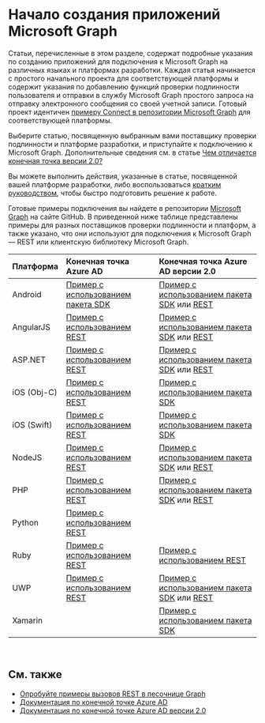 # <a name="getting-started-building-microsoft-graph-apps"></a>Начало создания приложений Microsoft Graph

Статьи, перечисленные в этом разделе, содержат подробные указания по созданию приложений для подключения к Microsoft Graph на различных языках и платформах разработки. Каждая статья начинается с простого начального проекта для соответствующей платформы и содержит указания по добавлению функций проверки подлинности пользователя и отправки в службу Microsoft Graph простого запроса на отправку электронного сообщения со своей учетной записи. Готовый проект идентичен [примеру Connect в репозитории Microsoft Graph](https://github.com/microsoftgraph?utf8=%E2%9C%93&query=connect) для соответствующей платформы.

Выберите статью, посвященную выбранным вами поставщику проверки подлинности и платформе разработки, и приступайте к подключению к Microsoft Graph. Дополнительные сведения см. в статье [Чем отличается конечная точка версии 2.0?](https://docs.microsoft.com/en-us/azure/active-directory/develop/active-directory-v2-compare)

Вы можете выполнить действия, указанные в статье, посвященной вашей платформе разработки, либо воспользоваться [кратким руководством](https://developer.microsoft.com/graph/quick-start), чтобы быстро подготовить решение к работе.

Готовые примеры подключения вы найдете в репозитории [Microsoft Graph](https://github.com/microsoftgraph) на сайте GitHub. В приведенной ниже таблице представлены примеры для разных поставщиков проверки подлинности и платформ, а также указано, что они используют для подключения к Microsoft Graph — REST или клиентскую библиотеку Microsoft Graph.


|Платформа |Конечная точка Azure AD |Конечная точка Azure AD версии 2.0 |
|:--- |:--- |:---|
|Android |<a href="https://github.com/microsoftgraph/android-java-connect-sample/tree/last_v1_auth">Пример с использованием пакета SDK</a> |<a href="https://github.com/microsoftgraph/android-java-connect-sample">Пример с использованием пакета SDK</a> или <a href="https://github.com/microsoftgraph/android-java-connect-rest-sample">REST</a> |
|AngularJS |<a href="https://github.com/microsoftgraph/angular-connect-rest-sample/tree/last_v1_auth">Пример с использованием REST</a> |<a href="https://github.com/microsoftgraph/angular-connect-sample">Пример с использованием пакета SDK</a> или <a href="https://github.com/microsoftgraph/angular-connect-rest-sample">REST</a> |
|ASP.NET |<a href="https://github.com/microsoftgraph/aspnet-connect-rest-sample/tree/last_v1_auth">Пример с использованием REST</a> |<a href="https://github.com/microsoftgraph/aspnet-connect-sample">Пример с использованием пакета SDK</a> или <a href="https://github.com/microsoftgraph/aspnet-connect-rest-sample">REST</a> |
|iOS (Obj-C) |<a href="https://github.com/microsoftgraph/ios-objectivec-connect-rest-sample">Пример с использованием REST</a> |<a href="https://github.com/microsoftgraph/ios-objectivec-connect-sample">Пример с использованием пакета SDK</a> |
|iOS (Swift) |<a href="https://github.com/microsoftgraph/ios-swift-connect-rest-sample">Пример с использованием REST</a> |<a href="https://github.com/microsoftgraph/ios-swift-connect-sample">Пример с использованием пакета SDK</a> |
|NodeJS |<a href="https://github.com/microsoftgraph/nodejs-connect-rest-sample/tree/last_v1_auth">Пример с использованием REST</a> |<a href="https://github.com/microsoftgraph/nodejs-connect-sample">Пример с использованием пакета SDK</a> или <a href="https://github.com/microsoftgraph/nodejs-connect-rest-sample">REST</a> |
|PHP |<a href="https://github.com/microsoftgraph/php-connect-rest-sample/tree/last_v1_auth">Пример с использованием REST</a> |<a href="https://github.com/microsoftgraph/php-connect-sample">Пример с использованием пакета SDK</a> или <a href="https://github.com/microsoftgraph/php-connect-rest-sample">REST</a> |
|Python |<a href="https://github.com/microsoftgraph/python3-connect-rest-sample">Пример с использованием REST</a> |
|Ruby |<a href="https://github.com/microsoftgraph/ruby-connect-rest-sample/tree/last_v1_auth">Пример с использованием REST</a> |<a href="https://github.com/microsoftgraph/ruby-connect-rest-sample">Пример с использованием REST</a> |
|UWP |<a href="https://github.com/microsoftgraph/uwp-csharp-connect-rest-sample/tree/last_v1_auth">Пример с использованием REST</a> |<a href="https://github.com/microsoftgraph/uwp-csharp-connect-sample">Пример с использованием пакета SDK</a> или <a href="https://github.com/microsoftgraph/uwp-csharp-connect-rest-sample">REST</a> |
|Xamarin | |<a href="https://github.com/microsoftgraph/xamarin-csharp-connect-sample">Пример с использованием пакета SDK</a> |

<br/>

## <a name="see-also"></a>См. также

- [Опробуйте примеры вызовов REST в песочнице Graph](https://developer.microsoft.com/en-us/graph/graph-explorer)
- [Документация по конечной точке Azure AD](https://docs.microsoft.com/en-us/azure/active-directory/develop/active-directory-developers-guide)
- [Документация по конечной точке Azure AD версии 2.0](https://docs.microsoft.com/en-us/azure/active-directory/develop/active-directory-appmodel-v2-overview)
